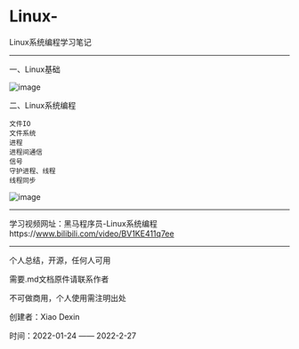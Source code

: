 # Linux-
Linux系统编程学习笔记
******************************************************
一、Linux基础


![image](https://user-images.githubusercontent.com/81085320/155869352-fb83d501-f6b3-4ed1-a0ad-c3f9dce36234.png)


二、Linux系统编程

    文件IO
    文件系统
    进程
    进程间通信
    信号
    守护进程、线程
    线程同步


 ![image](https://user-images.githubusercontent.com/81085320/155869374-a479bffd-78e0-40c1-8e73-31cbe41d4f26.png)

*********************************************************************************************************************************************************************************************************************

学习视频网址：黑马程序员-Linux系统编程https://www.bilibili.com/video/BV1KE411q7ee


******************************************************
个人总结，开源，任何人可用

需要.md文档原件请联系作者

不可做商用，个人使用需注明出处

创建者：Xiao Dexin

时间：2022-01-24 —— 2022-2-27
